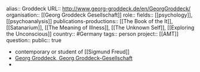 alias:: Groddeck
URL:: http://www.georg-groddeck.de/en/GeorgGroddeck/
organisation:: [[Georg Groddeck Gesellschaft]] 
role:: 
fields:: [[psychology]], [[psychoanalysis]] 
publications-productions:: [[The Book of the It]], [[Satanarium]], [[The Meaning of Illness]], [[The Unknown Self]], [[Exploring the Unconscious]] 
country:: #Germany 
tags:: person
project:: [[AMT]]
question::
public:: true

- contemporary or student of [[Sigmund Freud]]
- [Georg Groddeck, Georg Groddeck-Gesellschaft](http://www.georg-groddeck.de/en/GeorgGroddeck/)
-